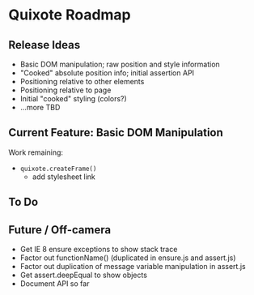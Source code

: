 # Quixote Roadmap

## Release Ideas

* Basic DOM manipulation; raw position and style information
* "Cooked" absolute position info; initial assertion API
* Positioning relative to other elements
* Positioning relative to page
* Initial "cooked" styling (colors?)
* ...more TBD


## Current Feature: Basic DOM Manipulation

Work remaining:

* `quixote.createFrame()`
  * add stylesheet link


## To Do



## Future / Off-camera

* Get IE 8 ensure exceptions to show stack trace
* Factor out functionName() (duplicated in ensure.js and assert.js)
* Factor out duplication of message variable manipulation in assert.js
* Get assert.deepEqual to show objects
* Document API so far